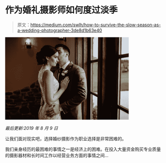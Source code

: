 # 作为婚礼摄影师如何度过淡季

> 原文：<https://medium.com/swlh/how-to-survive-the-slow-season-as-a-wedding-photographer-3de8d1b63e40>

![](img/f32012f9e6f04ddd5ff348fe010c4f55.png)

*最后更新:2019 年 8 月 9 日*

让我们面对现实吧，选择婚纱摄影作为职业选择是非常困难的。

我们亲身经历的最困难的事情之一是经济上的困难。在投入大量资金购买专业质量的摄影器材和长时间工作以经营业务方面的事情之间…